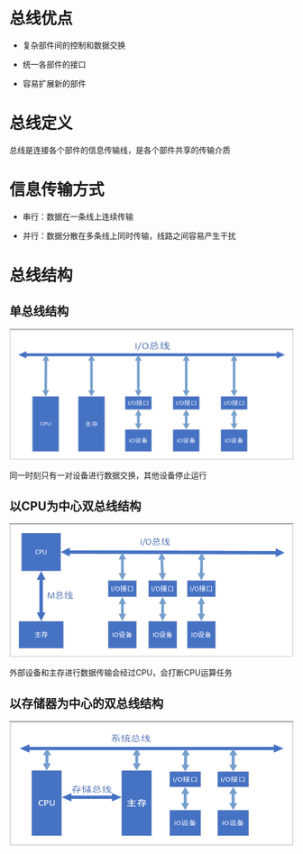 
# 总线优点

- 复杂部件间的控制和数据交换

- 统一各部件的接口

- 容易扩展新的部件

# 总线定义

总线是连接各个部件的信息传输线，是各个部件共享的传输介质

# 信息传输方式

- 串行：数据在一条线上连续传输

- 并行：数据分散在多条线上同时传输，线路之间容易产生干扰

# 总线结构

## 单总线结构
![20240228131525](../../0%20attachment/Pasted%20image%2020240228131525.png)

同一时刻只有一对设备进行数据交换，其他设备停止运行

## 以CPU为中心双总线结构
![20240228131529](../../0%20attachment/Pasted%20image%2020240228131529.png)

外部设备和主存进行数据传输会经过CPU，会打断CPU运算任务

## 以存储器为中心的双总线结构
![20240228131533](../../0%20attachment/Pasted%20image%2020240228131533.png)
